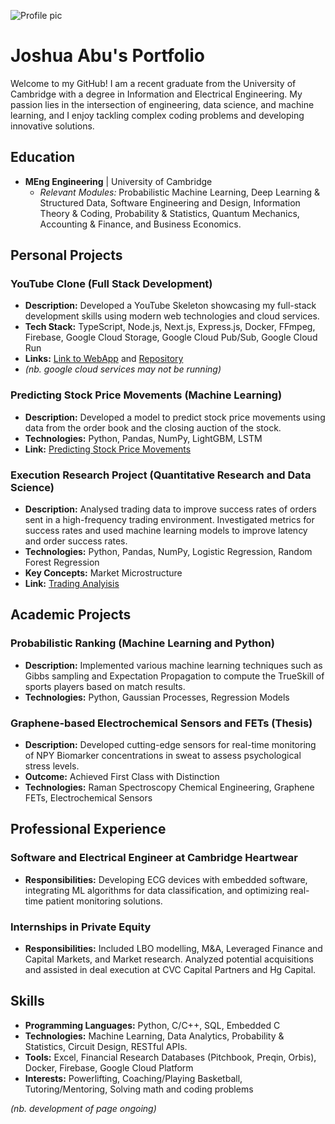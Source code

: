 ![Profile pic](/asset/Gradpic1.jpeg)
# Joshua Abu's Portfolio
Welcome to my GitHub! I am a recent graduate from the University of Cambridge with a degree in Information and Electrical Engineering. My passion lies in the intersection of engineering, data science, and machine learning, and I enjoy tackling complex coding problems and developing innovative solutions.

## Education
- **MEng Engineering** | University of Cambridge
  - *Relevant Modules:* Probabilistic Machine Learning, Deep Learning & Structured Data, Software Engineering and Design, Information Theory & Coding, Probability & Statistics, Quantum Mechanics, Accounting & Finance, and Business Economics.

## Personal Projects
### YouTube Clone (Full Stack Development)
- **Description:** Developed a YouTube Skeleton showcasing my full-stack development skills using modern web technologies and cloud services.
- **Tech Stack:** TypeScript, Node.js, Next.js, Express.js, Docker, FFmpeg, Firebase, Google Cloud Storage, Google Cloud Pub/Sub, Google Cloud Run
- **Links:** [Link to WebApp](https://yt-web-client-immn7fa7pa-uc.a.run.app) and [Repository](https://github.com/jea68/Youtube-Clone)
- *(nb. google cloud services may not be running)*

### Predicting Stock Price Movements (Machine Learning)
- **Description:** Developed a model to predict stock price movements using data from the order book and the closing auction of the stock. 
- **Technologies:** Python, Pandas, NumPy, LightGBM, LSTM
- **Link:** [Predicting Stock Price Movements](https://github.com/jea68/Predicting_StockPrice_Movements)

### Execution Research Project (Quantitative Research and Data Science)
- **Description:** Analysed trading data to improve success rates of orders sent in a high-frequency trading environment. Investigated metrics for success rates and used machine learning models to improve latency and order success rates.
- **Technologies:** Python, Pandas, NumPy, Logistic Regression, Random Forest Regression
- **Key Concepts:** Market Microstructure
- **Link:** [Trading Analyisis](https://github.com/jea68/Execution-Research-Project)


## Academic Projects

### Probabilistic Ranking (Machine Learning and Python)
- **Description:** Implemented various machine learning techniques such as Gibbs sampling and Expectation Propagation to compute the TrueSkill of sports players based on match results.
- **Technologies:** Python, Gaussian Processes, Regression Models

### Graphene-based Electrochemical Sensors and FETs (Thesis)
- **Description:** Developed cutting-edge sensors for real-time monitoring of NPY Biomarker concentrations in sweat to assess psychological stress levels.
- **Outcome:** Achieved First Class with Distinction
- **Technologies:** Raman Spectroscopy Chemical Engineering, Graphene FETs, Electrochemical Sensors

## Professional Experience

### Software and Electrical Engineer at Cambridge Heartwear
- **Responsibilities:** Developing ECG devices with embedded software, integrating ML algorithms for data classification, and optimizing real-time patient monitoring solutions.

### Internships in Private Equity
- **Responsibilities:** Included LBO modelling, M&A, Leveraged Finance and Capital Markets, and Market research. Analyzed potential acquisitions and assisted in deal execution at CVC Capital Partners and Hg Capital.

## Skills
- **Programming Languages:** Python, C/C++, SQL, Embedded C
- **Technologies:** Machine Learning, Data Analytics, Probability & Statistics, Circuit Design, RESTful APIs.
- **Tools:** Excel, Financial Research Databases (Pitchbook, Preqin, Orbis), Docker, Firebase, Google Cloud Platform
- **Interests:** Powerlifting, Coaching/Playing Basketball, Tutoring/Mentoring, Solving math and coding problems

*(nb. development of page ongoing)*
